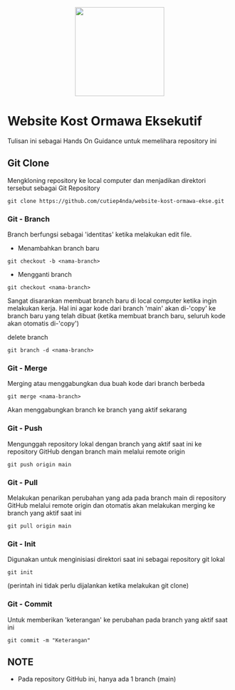 <p align="center"><a href="https://laravel.com" target="_blank"><img src="https://ormawaeksekutifpku.com/img/Home1.png" height="200"></a></p>

# Website Kost Ormawa Eksekutif

Tulisan ini sebagai Hands On Guidance untuk memelihara repository ini

## Git Clone
Mengkloning repository ke local computer dan menjadikan direktori tersebut sebagai Git Repository
```
git clone https://github.com/cutiep4nda/website-kost-ormawa-ekse.git
```

### Git - Branch
Branch berfungsi sebagai 'identitas' ketika melakukan edit file.

- Menambahkan branch baru
```
git checkout -b <nama-branch>
```
- Mengganti branch
```
git checkout <nama-branch>
```
Sangat disarankan membuat branch baru di local computer ketika ingin melakukan kerja. Hal ini agar kode dari branch 'main' akan di-'copy' ke branch baru yang telah dibuat (ketika membuat branch baru, seluruh kode akan otomatis di-'copy')

delete branch
```
git branch -d <nama-branch>
```

### Git - Merge
Merging atau menggabungkan dua buah kode dari branch berbeda
```
git merge <nama-branch>
```
Akan menggabungkan branch <nama-branch> ke branch yang aktif sekarang

### Git - Push
Mengunggah repository lokal dengan branch yang aktif saat ini ke repository GitHub dengan branch main melalui remote origin
```
git push origin main
```

### Git - Pull
Melakukan penarikan perubahan yang ada pada branch main di repository GitHub melalui remote origin dan otomatis akan melakukan merging ke branch yang aktif saat ini
```
git pull origin main
```

### Git - Init
Digunakan untuk menginisiasi direktori saat ini sebagai repository git lokal
```
git init
```
(perintah ini tidak perlu dijalankan ketika melakukan git clone)

### Git - Commit
Untuk memberikan 'keterangan' ke perubahan pada branch yang aktif saat ini
```
git commit -m "Keterangan"
```

## NOTE
- Pada repository GitHub ini, hanya ada 1 branch (main)
